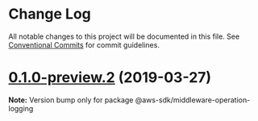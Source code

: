 # Change Log

All notable changes to this project will be documented in this file.
See [Conventional Commits](https://conventionalcommits.org) for commit guidelines.

# [0.1.0-preview.2](https://github.com/aws/aws-sdk-js-v3/compare/@aws-sdk/middleware-operation-logging@0.1.0-preview.1...@aws-sdk/middleware-operation-logging@0.1.0-preview.2) (2019-03-27)

**Note:** Version bump only for package @aws-sdk/middleware-operation-logging
